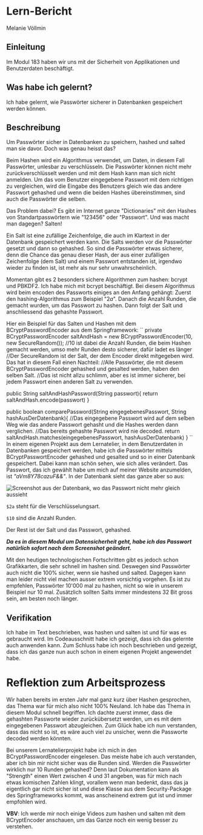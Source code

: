# Lern-Bericht
Melanie Völlmin

## Einleitung

Im Modul 183 haben wir uns mit der Sicherheit von Applikationen und Benutzerdaten beschäftigt.

## Was habe ich gelernt?

Ich habe gelernt, wie Passwörter sicherer in Datenbanken gespeichert werden können.

## Beschreibung

Um Passwörter sicher in Datenbanken zu speichern, hashed und salted man sie davor. Doch was genau heisst das?

Beim Hashen wird ein Algorithmus verwendet, um Daten, in diesem Fall Passwörter, unlesbar zu verschlüsseln. Die Passwörter können nicht mehr zurückverschlüsselt werden und mit dem Hash kann man sich nicht anmelden. Um das vom Benutzer eingegebene Passwort mit dem richtigen zu vergleichen, wird die Eingabe des Benutzers gleich wie das andere Passwort gehashed und wenn die beiden Hashes übereinstimmen, sind auch die Passwörter die selben. 

Das Problem dabei? Es gibt im Internet ganze "Dictionaries" mit den Hashes von Standartpasswörtern wie "123456" oder "Passwort". Und was macht man dagegen? Salten!

Ein Salt ist eine zufällige Zeichenfolge, die auch im Klartext in der Datenbank gespeichert werden kann. Die Salts werden vor die Passwörter gesetzt und dann so gehashed. So sind die Passwörter etwas sicherer, denn die Chance das genau dieser Hash, der aus einer zufälligen Zeichenfolge (dem Salt) und einem Passwort entstanden ist, irgendwo wieder zu finden ist, ist mehr als nur sehr unwahrscheinlich.

Momentan gibt es 2 besonders sichere Algorithmen zum hashen: bcrypt und PBKDF2. Ich habe mich mit bcrypt beschäftigt. Bei diesem Algorithmus wird beim encoden des Passworts einiges an den Anfang gehängt: Zuerst den hashing-Algorithmus zum Beispiel "$2a$". Danach die Anzahl Runden, die gemacht wurden, um das Passwort zu hashen. Dann folgt der Salt und anschliessend das gehashte Passwort. 

Hier ein Beispiel für das Salten und Hashen mit dem BCryptPasswordEncoder aus dem Springframework:
``
private BCryptPasswordEncoder saltAndHash = new BCryptPasswordEncoder(10, new SecureRandom()); 
//10 ist dabei die Anzahl Runden, die beim Hashen gemacht werden, umso mehr Runden desto sicherer, dafür ladet es länger
//Der SecureRandom ist der Salt, der dem Encoder direkt mitgegeben wird. Das hat in diesem Fall einen Nachteil: 
//Alle Passwörter, die mit diesem BCryptPasswordEncoder gehashed und gesalted werden, haben den selben Salt.
//Das ist nicht allzu schlimm, aber es ist immer sicherer, bei jedem Passwort einen anderen Salt zu verwenden.

public String saltAndHashPassword(String passwort){
    return saltAndHash.encode(passwort)
}

public boolean comparePassword(String eingegebenesPasswort, String hashAusDerDatenbank){
    //Das eingegebene Passwort wird auf dem selben Weg wie das andere Passwort gehasht und die Hashes werden dann verglichen.
    //Das bereits gehashte Passwort wird nie decoded.
    return saltAndHash.matches(eingegebenesPasswort, hashAusDerDatenbank)
}
``
In einem eigenen Projekt aus dem Lernatelier, in dem Benutzerdaten in Datenbanken gespeichert werden, habe ich die Passwörter mittels BCryptPasswortEncoder gehashed und gesalted und so in einer Datenbank gespeichert. Dabei kann man schön sehen, wie sich alles verändert. Das Passwort, das ich gewählt habe um mich auf meiner Website anzumelden, ist *"aVm8Y78cazuF&&"*. In der Datenbank sieht das ganze aber so aus:

![Screenshot aus der Datenbank, wo das Passwort nicht mehr gleich aussieht](https://user-images.githubusercontent.com/69569613/207620239-752a1d77-4562-48f3-950d-988f20335667.png)

`$2a` steht für die Verschlüsselungsart.

`$10` sind die Anzahl Runden.

Der Rest ist der Salt und das Passwort, gehashed.

***Da es in diesem Modul um Datensicherheit geht, habe ich das Passwort natürlich sofort nach dem Screenshot geändert.***

Mit den heutigen technologischen Fortschritten gibt es jedoch schon Grafikkarten, die sehr schnell im hashen sind. Deswegen sind Passwörter auch nicht die 100% sicher, wenn sie hashed und salted. Dagegen kann man leider nicht viel machen ausser extrem vorsichtig vorgehen. Es ist zu empfehlen, Passwörter 10'000 mal zu hashen, nicht so wie in unserem Beispiel nur 10 mal. Zusätzlich sollten Salts immer mindestens 32 Bit gross sein, am besten noch länger.

## Verifikation

Ich habe im Text beschrieben, was hashen und salten ist und für was es gebraucht wird. Im Codeausschnitt habe ich gezeigt, dass ich das gelernte auch anwenden kann. Zum Schluss habe ich noch beschrieben und gezeigt, dass ich das ganze nun auch schon in einem eigenen Projekt angewendet habe.

# Reflektion zum Arbeitsprozess

Wir haben bereits im ersten Jahr mal ganz kurz über Hashen gesprochen, das Thema war für mich also nicht 100% Neuland. Ich habe das Thema in diesem Modul schnell begriffen. Ich dachte zuerst immer, dass die gehashten Passworte wieder zurückübersetzt werden, um es mit dem eingegebenen Passwort abzugleichen. Zum Glück habe ich nun verstanden, dass das nicht so ist, es wäre auch viel zu unsicher, wenn die Passworte decoded werden könnten. 

Bei unserem Lernatelierprojekt habe ich mich in den BCryptPasswordEncoder eingelesen. Das meiste habe ich auch verstanden, aber ich bin mir nicht sicher was die Runden sind. Werden die Passwörter wirklich nur 10 Runden gehashed? Denn laut Dokumentation kann als "Strength" einen Wert zwischen 4 und 31 angeben, was für mich nach etwas komischen Zahlen klingt, vorallem wenn man bedenkt, dass das ja eigentlich gar nicht sicher ist und diese Klasse aus dem Security-Package des Springframeworks kommt, was anscheinend extrem gut ist und immer empfohlen wird.

**VBV**: Ich werde mir noch einige Videos zum hashen und salten mit dem BCryptEncoder anschauen, um das Ganze noch ein wenig besser zu verstehen.
